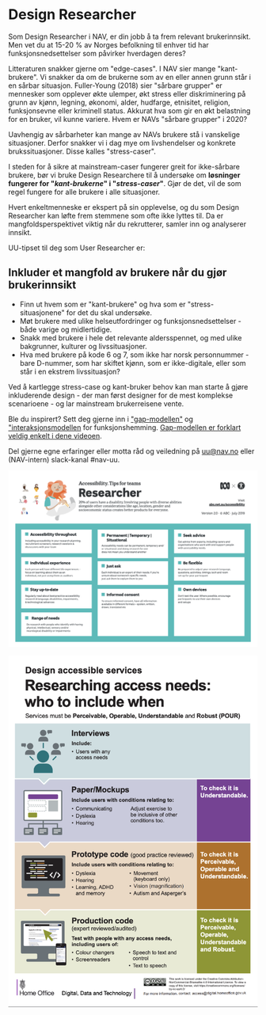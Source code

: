 # Design Researcher
<p class="typo-ingress">Som Design Researcher i NAV, er din jobb å ta frem relevant brukerinnsikt. Men vet du at 15-20 % av Norges befolkning til enhver tid har funksjonsnedsettelser som påvirker hverdagen deres?</p>

Litteraturen snakker gjerne om "edge-cases". I NAV sier mange "kant-brukere". Vi snakker da om de brukerne som av en eller annen grunn står i en sårbar situasjon. Fuller-Young (2018) sier "sårbare grupper" er mennesker som opplever økte ulemper, økt stress eller diskriminering på grunn av kjønn, legning, økonomi, alder, hudfarge, etnisitet, religion, funksjonsevne eller kriminell status. Akkurat hva som gir en økt belastning for en bruker, vil kunne variere. Hvem er NAVs "sårbare grupper" i 2020? 

Uavhengig av sårbarheter kan mange av NAVs brukere stå i vanskelige situasjoner. Derfor snakker vi i dag mye om livshendelser og konkrete brukssituasjoner. Disse kalles "stress-caser". 

I steden for å sikre at mainstream-caser fungerer greit for ikke-sårbare brukere, bør vi bruke Design Researchere til å undersøke om __løsninger fungerer for "*kant-brukerne*" i "*stress-caser*"__. Gjør de det, vil de som regel fungere for alle brukere i alle situasjoner. 

Hvert enkeltmenneske er ekspert på sin opplevelse, og du som Design Researcher kan løfte frem stemmene som ofte ikke lyttes til. Da er mangfoldsperspektivet viktig når du rekrutterer, samler inn og analyserer innsikt. 

UU-tipset til deg som User Researcher er:
## Inkluder et mangfold av brukere når du gjør brukerinnsikt 
* Finn ut hvem som er "kant-brukere" og hva som er "stress-situasjonene" for det du skal undersøke. 
* Møt brukere med ulike helseutfordringer og funksjonsnedsettelser - både varige og midlertidige.
* Snakk med brukere i hele det relevante aldersspennet, og med ulike bakgrunner, kulturer og livssituasjoner. 
* Hva med brukere på kode 6 og 7, som ikke har norsk personnummer - bare D-nummer, som har skiftet kjønn, som er ikke-digitale, eller som står i en ekstrem livssituasjon?

Ved å kartlegge stress-case og kant-bruker behov kan man starte å gjøre inkluderende design - der man først designer for de mest komplekse scenarioene - og lar mainstream brukerreisene vente. 

Ble du inspirert? Sett deg gjerne inn i ["gap-modellen"](https://snl.no/gap-modellen) og ["interaksjonsmodellen](http://www.inclusivedesigntoolkit.com/UCframework/framework.html) for funksjonshemming. [Gap-modellen er forklart veldig enkelt i dene videoen](https://www.youtube.com/embed/zl53ownJU1c). 

Del gjerne egne erfaringer eller motta råd og veiledning på uu@nav.no eller (NAV-intern) slack-kanal #nav-uu.

[![UU--tips for Researcher-rollen fra abc](/hvordan-faa-det-til/tips-etter-rolle/researcher-abc.png)](https://github.com/navikt/universell-utforming/raw/master/hvordan-faa-det-til/tips-etter-rolle/a11y_Tips4Teams-researcher__83472.pdf)

[![Hvem skal inkluderes når? - tips fra abc](/hvordan-faa-det-til/tips-etter-rolle/researcher-govuk.png)](https://github.com/navikt/universell-utforming/raw/master/hvordan-faa-det-til/tips-etter-rolle/researcher-govuk.png)
